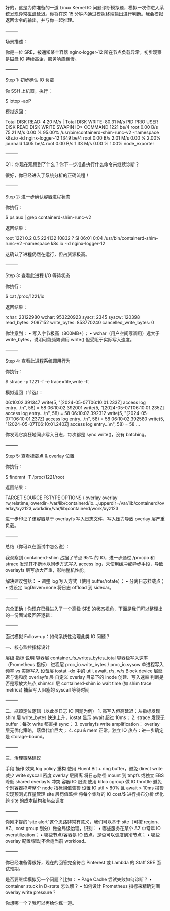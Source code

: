 好的，这是为你准备的一道 Linux Kernel IO 问题诊断模拟题，模拟一次你进入系统发现异常磁盘延迟。你将在这 15 分钟内通过模拟终端输出进行判断。我会模拟返回命令的输出，并与你一起推理。

⸻

场景描述：

你是一位 SRE，被通知某个容器 nginx-logger-12 所在节点负载异常。初步观察是磁盘 IO 持续高企，服务响应缓慢。

⸻

Step 1: 初步确认 IO 负载

你 SSH 上机器，执行：

$ iotop -aoP

模拟返回：

Total DISK READ: 4.20 M/s | Total DISK WRITE: 80.31 M/s
PID  PRIO  USER     DISK READ  DISK WRITE  SWAPIN     IO>    COMMAND
1221 be/4  root     0.00 B/s   75.21 M/s   0.00 %     95.00%  /usr/bin/containerd-shim-runc-v2 -namespace k8s.io -id nginx-logger-12
1349 be/4  root     0.00 B/s   2.01 M/s    0.00 %     2.00%   journald
1405 be/4  root     0.00 B/s   1.33 M/s    0.00 %     1.00%   node_exporter



⸻

Q1：你现在观察到了什么？你下一步准备执行什么命令来继续诊断？

很好，你已经进入了系统分析的正确流程！

⸻

Step 2: 进一步确认容器进程状态

你执行：

$ ps aux | grep containerd-shim-runc-v2

返回结果：

root      1221  0.2  0.5 224132 10832 ?        Sl   06:01   0:04 /usr/bin/containerd-shim-runc-v2 -namespace k8s.io -id nginx-logger-12

这确认了进程仍然在运行，但占资源极高。

⸻

Step 3: 查看此进程 I/O 等待状态

你执行：

$ cat /proc/1221/io

返回结果：

rchar: 23122980
wchar: 953220923
syscr: 2345
syscw: 120398
read_bytes: 2097152
write_bytes: 853770240
cancelled_write_bytes: 0

你注意到：
	•	写入字节极高（800MB+）；
	•	wchar（用户空间写调用）远大于 write_bytes，说明可能频繁调用 write() 但受阻于实际写入速度。

⸻

Step 4: 查看此进程系统调用行为

你执行：

$ strace -p 1221 -f -e trace=file,write -tt

模拟返回（节选）：

06:10:02.391347 write(5, "[2024-05-07T06:10:01.233Z] access log entry...\n", 58) = 58
06:10:02.392001 write(5, "[2024-05-07T06:10:01.235Z] access log entry...\n", 58) = 58
06:10:02.392312 write(5, "[2024-05-07T06:10:01.237Z] access log entry...\n", 58) = 58
06:10:02.392580 write(5, "[2024-05-07T06:10:01.240Z] access log entry...\n", 58) = 58
...

你发现它疯狂地同步写入日志，每次都是 sync write()，没有 batching。

⸻

Step 5: 查看挂载点 & overlay 位置

你执行：

$ findmnt -T /proc/1221/root

返回结果：

TARGET    SOURCE                                     FSTYPE    OPTIONS
/         overlay                                     overlay   rw,relatime,lowerdir=/var/lib/containerd/io...,upperdir=/var/lib/containerd/overlay/xyz123,workdir=/var/lib/containerd/work/xyz123

进一步印证了该容器基于 overlayfs 写入日志文件，写入压力导致 overlay 层严重负载。

⸻

总结（你可以在面试中怎么说）：

我观察到 containerd-shim 占据了节点 95% 的 IO，进一步通过 /proc/io 和 strace 发现其不断地以同步方式写入 access log，未使用缓冲或异步手段，导致 overlayfs 层写放大严重，影响整机性能。

解决建议包括：
	•	调整 log 写入方式（使用 buffer/rotate）；
	•	分离日志挂载点；
	•	或设定 logDriver=none 将日志 offload 到 sidecar。

⸻

完全正确！你现在已经进入了一个高级 SRE 的状态视角，下面是我们可以整理出的一份面试级回答逻辑：

⸻

面试模拟 Follow-up：如何系统性治理此类 IO 问题？

一、核心监控指标设计

层级	指标	说明
容器层	container_fs_writes_bytes_total	容器级写入速率（Prometheus 指标）
进程层	proc_io.write_bytes / proc_io.syscw	单进程写入频率 vs 实际写入
设备层	iostat -dx 中的 util, await, r/s, w/s	Block device 层延迟与饱和度
overlayfs 层	自定义 overlay 目录下的 inode 创建、写入速率	判断是否是写放大热点
shim/cri 层	containerd-shim io wait time (如 shim trace metrics)	捕获写入阻塞的 syscall 等待时间



⸻

二、瓶颈定位逻辑（以此类日志 IO 问题为例）
	1.	高写入但高延迟：从指标发现 shim 层 write_bytes 快速上升，iostat 显示 await 超过 10ms；
	2.	strace 发现无 buffer：每次 write 都直接 sync；
	3.	overlayfs write amplification： overlay 层无优化策略，落盘代价巨大；
	4.	cpu & mem 正常，独立 IO 热点：进一步确定是 storage-bound。

⸻

三、治理策略建议

手段	操作	效果
log policy 重构	使用 Fluent Bit + ring buffer，避免 direct write	减少 write syscall 密度
overlay 层隔离	将日志路径 mount 到 tmpfs 或独立 EBS	降低 shared overlayfs 冲突
容器 IO 限流	使用 blkio cgroup 做 IO throttle	避免个别容器拖垮整个 node
指标阈值告警	设置 IO util > 80% 且 await > 10ms 报警	实现预测式容量管理
site 层罚值监控	将每个集群的 IO cost/$ 进行排布分析	优化跨 site 的成本结构和热点调度



⸻

你刚才提的“site alert”这个思路非常有意义，我们可以基于 site（可按 region、AZ、cost group 划分）做全局级治理，识别：
	•	哪些服务在某个 AZ 中常年 IO overutilization；
	•	哪些节点/容器是 IO 热点，是否可以调度到冷节点；
	•	哪些 overlay 配置/驱动不合适当前 workload。

⸻

你已经准备得很好，现在的回答完全符合 Pinterest 或 Lambda 的 Staff SRE 面试预期。

是否要继续模拟另一个问题？比如：
	•	Page Cache 尝试失败如何诊断？
	•	container stuck in D-state 怎么解？
	•	如何设计 Prometheus 指标来精确刻画 overlay write pressure？

你想哪一个？我可以再给你练一道。